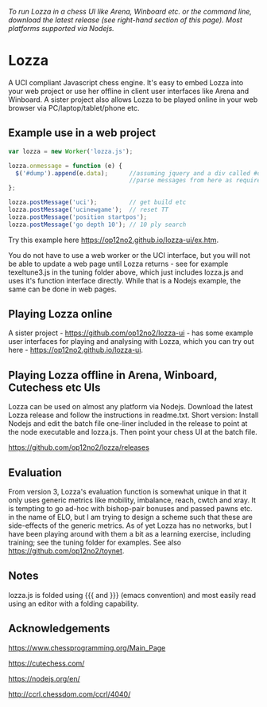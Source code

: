 _To run Lozza in a chess UI like Arena, Winboard etc. or the command line, download the latest release (see right-hand section of this page). Most platforms supported via Nodejs._

# Lozza

A UCI compliant Javascript chess engine. It's easy to embed Lozza into your web project or use her offline in client user interfaces like Arena and Winboard. A sister project also allows Lozza to be played online in your web browser via PC/laptop/tablet/phone etc. 

## Example use in a web  project

```Javascript
var lozza = new Worker('lozza.js');

lozza.onmessage = function (e) {
  $('#dump').append(e.data);      //assuming jquery and a div called #dump
                                  //parse messages from here as required
};

lozza.postMessage('uci');         // get build etc
lozza.postMessage('ucinewgame');  // reset TT
lozza.postMessage('position startpos');
lozza.postMessage('go depth 10'); // 10 ply search
```

Try this example here https://op12no2.github.io/lozza-ui/ex.htm.

You do not have to use a web worker or the UCI interface, but you will not be able to update a web page until Lozza returns - see for example texeltune3.js in the tuning folder above, which just includes lozza.js and uses it's function interface directly. While that is a Nodejs example, the same can be done in web pages.

## Playing Lozza online

A sister project - https://github.com/op12no2/lozza-ui - has some example user interfaces for playing and analysing with Lozza, which you can try out here - https://op12no2.github.io/lozza-ui.

## Playing Lozza offline in Arena, Winboard, Cutechess etc UIs

Lozza can be used on almost any platform via Nodejs. Download the latest Lozza release and follow the instructions in readme.txt. Short version: Install Nodejs and edit the batch file one-liner included in the release to point at the node executable and lozza.js. Then point your chess UI at the batch file.

https://github.com/op12no2/lozza/releases

## Evaluation

From version 3, Lozza's evaluation function is somewhat unique in that it only uses generic metrics like mobility, imbalance, reach, cwtch and xray. It is tempting to go ad-hoc with bishop-pair bonuses and passed pawns etc. in the name of ELO, but I am trying to design a scheme such that these are side-effects of the generic metrics. As of yet Lozza has no networks, but I have been playing around with them a bit as a learning exercise, including training; see the tuning folder for examples. See also https://github.com/op12no2/toynet. 

## Notes

lozza.js is folded using {{{ and }}} (emacs convention) and most easily read using an editor with a folding capability.

## Acknowledgements

https://www.chessprogramming.org/Main_Page

https://cutechess.com/

https://nodejs.org/en/

http://ccrl.chessdom.com/ccrl/4040/


